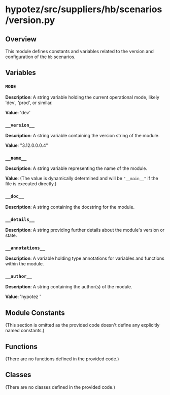 # hypotez/src/suppliers/hb/scenarios/version.py

## Overview

This module defines constants and variables related to the version and configuration of the `hb` scenarios.


## Variables

### `MODE`

**Description**: A string variable holding the current operational mode, likely 'dev', 'prod', or similar.

**Value**: 'dev'


### `__version__`

**Description**: A string variable containing the version string of the module.

**Value**: "3.12.0.0.0.4"


### `__name__`

**Description**: A string variable representing the name of the module.

**Value**:  (The value is dynamically determined and will be `"__main__"` if the file is executed directly.)


### `__doc__`

**Description**: A string containing the docstring for the module.


### `__details__`

**Description**: A string providing further details about the module's version or state.


### `__annotations__`

**Description**: A variable holding type annotations for variables and functions within the module.


### `__author__`

**Description**: A string containing the author(s) of the module.

**Value**: 'hypotez '

## Module Constants

(This section is omitted as the provided code doesn't define any explicitly named constants.)


## Functions

(There are no functions defined in the provided code.)

## Classes

(There are no classes defined in the provided code.)